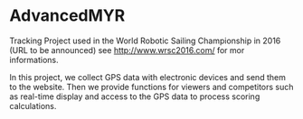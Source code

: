 # AdvancedMYR

Tracking Project used in the World Robotic Sailing Championship in 2016 (URL to be announced) see http://www.wrsc2016.com/ for mor informations.

In this project, we collect GPS data with electronic devices and send them to the website. Then we provide functions for viewers and competitors such as real-time display and access to the GPS data to process scoring calculations.